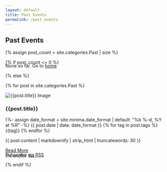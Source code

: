 ```yaml
---
layout: default
title: Past Events
permalink: /past_events
---
```

<section class="container custom-height">
  <div class="row offset-positive">
    <div class="col">
      <h1 class="text-center my-5"> Past Events </h1>
    </div>
  </div>    

  {% assign post_count = site.categories.Past | size %}

  {% if post_count <= 0 %}

  <div class="row mb-5">
    <div class="col-12">
      <p class="rss-subscribe text-center small mb-0" style="margin-top: -20px">None so far. Go to <a href="/">home</a></p>
    </div>
  </div>

  {% else %}

  {% for post in site.categories.Past %}
  <div class="row mb-5">
    <div class="col-12">
      <div class="row">
        <div class="col-12 col-md-4">
          <img class="rounded w-100" src="/assets/img/events/{{post.img}}" alt="{{post.title}} Image">
        </div>
        <div class="col-12 col-md-8">
          <h3 class="mt-4">{{post.title}}</h3>
          <time class="lead small text-muted" datetime="{{ post.date | date_to_xmlschema }}" itemprop="datePublished">
            {%- assign date_format = site.minima.date_format | default: "%b %-d, %Y at %R" -%}
            {{ post.date | date: date_format }}
          </time>
          {% for tag in post.tags %}  
            <span class="badge badge-pill badge-info" style="min-width: 70px">{{tag}}</span>
          {% endfor %}
          <p class="card-text mt-4 mb-1">{{ post.content | markdownify | strip_html | truncatewords: 30 }}</p>
          <a class="card-link small" href="{{ post.url | relative_url }}">Read More</a>
        </div>
      </div>
    </div>
  </div>
  {% endfor %}

  <p class="rss-subscribe text-center small mb-0" style="margin-top: -20px">Subscribe <a href="/feed.xml">via RSS</a></p>  

  {% endif %}

</section>